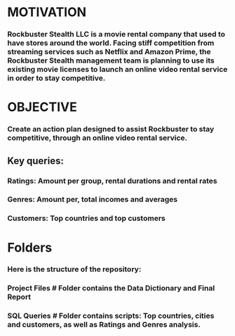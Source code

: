 # MOTIVATION
### Rockbuster Stealth LLC is a movie rental company that used to have stores around the world. Facing stiff competition from streaming services such as Netflix and Amazon Prime, the Rockbuster Stealth management team is planning to use its existing movie licenses to launch an online video rental service in order to stay competitive.
# OBJECTIVE
### Create an action plan designed to assist Rockbuster to stay competitive, through an online video rental service.

## Key queries:
### Ratings: Amount per group, rental durations and rental rates
### Genres: Amount per, total incomes and averages
### Customers: Top countries and top customers

# Folders
### Here is the structure of the repository:

### **Project Files**  # Folder contains the Data Dictionary and Final Report

### SQL Queries    # Folder contains scripts: Top countries, cities and customers, as well as Ratings and Genres analysis.
